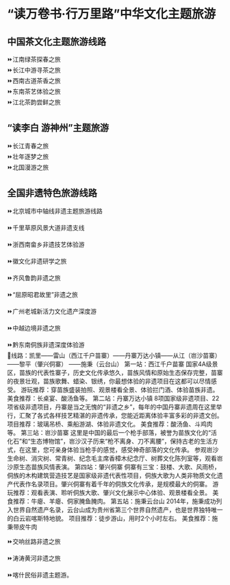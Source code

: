 # “读万卷书·行万里路”中华文化主题旅游
## 中国茶文化主题旅游线路  
  
⏩江南绿茶探春之旅  
⏩长江中游寻茶之旅  
⏩西南古道茶香之旅  
⏩东南茶艺体验之旅  
⏩江北茶韵尝鲜之旅    
  
## “读李白 游神州”主题旅游  
⏩长江青春之旅  
⏩壮年逐梦之旅  
⏩北国漫游之旅  
  
## 全国非遗特色旅游线路  
⏩北京城市中轴线非遗主题旅游线路  
  
⏩千里草原风景大道非遗支线  
  
⏩浙西南畲乡非遗技艺体验游  
  
⏩徽文化非遗研学之旅  
  
⏩齐风鲁韵非遗之旅  
  
⏩“屈原昭君故里”非遗之旅  
  
⏩广州老城新活力文化遗产深度游  
  
⏩中越边境非遗之旅  
  
⏩黔东南侗族非遗深度体验游  
🔸线路：凯里——雷山（西江千户苗寨）——丹寨万达小镇——从江（岜沙苗寨）——黎平（肇兴侗寨） ——施秉（云台山）
第一站：西江千户苗寨
国家4A级景区，苗族的代表性寨子，历史文化传承悠久，苗族风情和原始生态保存完整，苗寨的夜景壮观，苗族歌舞、蜡染、银绣，你最想体验的非遗项目在这都可以尽情感受。
游玩推荐：穿苗族盛装拍照、观景楼看全景、体验拦门酒、体验苗族非遗。
美食推荐：长桌宴、酸汤鱼等。
第二站：丹寨万达小镇
8项国家级非遗项目、22项省级非遗项目，丹寨是当之无愧的“非遗之乡”，每年的中国丹寨非遗周在这里举行，汇聚了各式各样技艺精湛的非遗传承，您能近距离体验丰富多彩的非遗文创。
项目推荐：玻璃吊桥、乘船游湖、体验非遗文化。
美食推荐：酸汤鱼、斗鸡肉等。
第三站：岜沙苗寨
这里是中国的最后一个枪手部落，被誉为苗族文化的“活化石”和“生态博物馆”，岜沙汉子历来“枪不离身、刀不离腰”，保持古老的生活方式，在这里，您可亲身体验当枪手的感觉，感受神奇部落的文化传承。
参观岜沙生命树、消灾树、常青树、纪念毛主席香樟木纪念厅、树葬文化陈列室等，观看岜沙原生态苗族风情表演。
第四站：肇兴侗寨
侗寨有三宝：鼓楼、大歌、风雨桥，侗族的木构建筑营造技艺是国家级非遗代表性项目，侗族大歌为人类非物质文化遗产代表作名录项目。肇兴侗寨有着千年的侗族文化传承，是规模最大的侗寨。
游玩推荐：观看表演、聆听侗族大歌、肇兴文化展示中心体验、观景楼看全景。
美食推荐：牛瘪、羊瘪、侗家腌鱼腌肉。
第五站：施秉云台山
2014年，施秉成功列入世界自然遗产名录，云台山成为贵州省第三个世界自然遗产，也是世界独特唯一的白云岩喀斯特地貌。
项目推荐：徒步游山，用时2个小时左右。
美食推荐：施秉带皮牛肉  
  
⏩交响丝路非遗之旅  
  
⏩涛涛黄河非遗之旅  
  
⏩喀什民俗非遗主题游。
  
